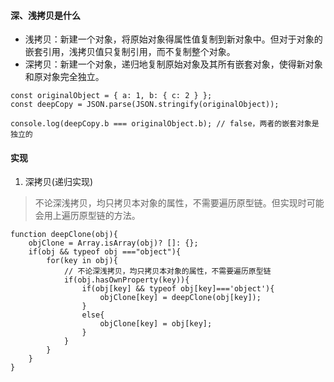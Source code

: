 #### 深、浅拷贝是什么
  * 浅拷贝：新建一个对象，将原始对象得属性值复制到新对象中。但对于对象的嵌套引用，浅拷贝值只复制引用，而不复制整个对象。
  * 深拷贝：新建一个对象，递归地复制原始对象及其所有嵌套对象，使得新对象和原对象完全独立。
  ```
  const originalObject = { a: 1, b: { c: 2 } };
  const deepCopy = JSON.parse(JSON.stringify(originalObject));

  console.log(deepCopy.b === originalObject.b); // false，两者的嵌套对象是独立的
  ```

#### 实现
1. 深拷贝(递归实现)
> 不论深浅拷贝，均只拷贝本对象的属性，不需要遍历原型链。但实现时可能会用上遍历原型链的方法。
```
function deepClone(obj){
    objClone = Array.isArray(obj)? []: {};
    if(obj && typeof obj ==="object"){
        for(key in obj){
            // 不论深浅拷贝，均只拷贝本对象的属性，不需要遍历原型链
            if(obj.hasOwnProperty(key)){
                if(obj[key] && typeof obj[key]==='object'){
                    objClone[key] = deepClone(obj[key]);
                }
                else{
                    objClone[key] = obj[key];
                }
            }
        }
    }
}
```